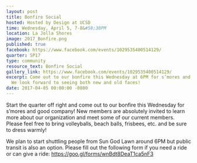 ```yaml
---
layout: post
title: Bonfire Social
hosted: Hosted by Design at UCSD
time: Wednesday, April 5, 7-8&#58;30PM
location: La Jolla Shores
image: 2017_Bonfire.png
published: true
facebook: https://www.facebook.com/events/1029535400514129/
quarter: SP17
type: community
resource_text: Bonfire Social
gallery_link: https://www.facebook.com/events/1029535400514129/
excerpt: Come out to our bonfire this Wednesday at 6PM for s’mores and good company!
  We look forward to seeing both new and old faces!
date: 2017-04-05 00:00:00 -0800
---
```

Start the quarter off right and come out to our bonfire this Wednesday for s’mores and good company!  New members are absolutely invited to learn more about our organization and meet some of our current members.  Please feel free to bring volleyballs, beach balls, frisbees, etc. and be sure to dress warmly!

We plan to start shuttling people from Sun God Lawn around 6PM but public transit is also an option.  Please fill out the following form if you need a ride or can give a ride: https://goo.gl/forms/wnBdt8DeaT1ca5nF3
